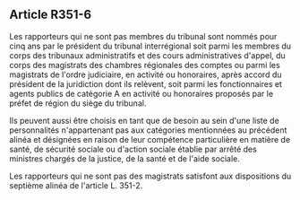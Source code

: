 ## Article R351-6


Les rapporteurs qui ne sont pas membres du tribunal sont nommés pour cinq ans par le président du tribunal
interrégional soit parmi les membres du corps des tribunaux administratifs et des cours administratives
d'appel, du corps des magistrats des chambres régionales des comptes ou parmi les magistrats de l'ordre
judiciaire, en activité ou honoraires, après accord du président de la juridiction dont ils relèvent, soit parmi
les fonctionnaires et agents publics de catégorie A en activité ou honoraires proposés par le préfet de région
du siège du tribunal.

Ils peuvent aussi être choisis en tant que de besoin au sein d'une liste de personnalités n'appartenant pas aux
catégories mentionnées au précédent alinéa et désignées en raison de leur compétence particulière en matière
de santé, de sécurité sociale ou d'action sociale établie par arrêté des ministres chargés de la justice, de la
santé et de l'aide sociale.

Les rapporteurs qui ne sont pas des magistrats satisfont aux dispositions du septième alinéa de l'article L.
351-2.

